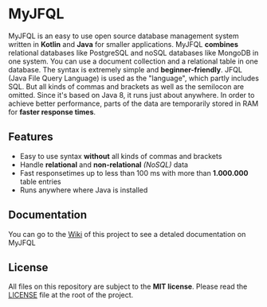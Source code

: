 
# MyJFQL

MyJFQL is an easy to use open source database management system written in **Kotlin** and **Java** for smaller applications. MyJFQL **combines** relational databases like PostgreSQL and noSQL databases like MongoDB in one system. You can use a document collection and a relational table in one database. The syntax is extremely simple and **beginner-friendly**. JFQL (Java File Query Language) is used as the "language", which partly includes SQL. But all kinds of commas and brackets as well as the semilocon are omitted. Since it's based on Java 8, it runs just about anywhere. In order to achieve better performance, parts of the data are temporarily stored in RAM for **faster response times**.


## Features

- Easy to use syntax **without** all kinds of commas and brackets
- Handle **relational** and **non-relational** *(NoSQL)* data
- Fast responsetimes up to less than 100 ms with more than **1.000.000** table entries
- Runs anywhere where Java is installed


## Documentation

You can go to the [Wiki](https://github.com/ByJoker8625/MyJFQL/wiki) of this project to see a detaled documentation on MyJFQL


## License

All files on this repository are subject to the **MIT license**. Please read the [LICENSE](https://github.com/ByJoker8625/MyJFQL/blob/master/LICENSE) file at the root of the project.

